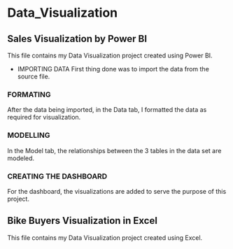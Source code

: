 # Data_Visualization

## Sales Visualization by Power BI
This file contains my Data Visualization project created using Power BI. 
- IMPORTING DATA
First thing done was to import the data from the source file.
### FORMATING
After the data being imported, in the Data tab, I formatted the data as required for visualization.
### MODELLING
In the Model tab, the relationships between the 3 tables in the data set are modeled.
### CREATING THE DASHBOARD
For the dashboard, the visualizations are added to serve the purpose of this project.


## Bike Buyers Visualization in Excel
This file contains my Data Visualization project created using Excel.

